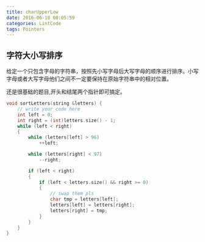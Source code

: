 ```yaml
---
title: charUpperLow
date: 2016-06-18 00:05:59
categories: LintCode
tags: Pointers
---
```


## 字符大小写排序

给定一个只包含字母的字符串，按照先小写字母后大写字母的顺序进行排序。小写字母或者大写字母他们之间不一定要保持在原始字符串中的相对位置。

还是很基础的题目,开头和结尾两个指针即可搞定。

```cpp
void sortLetters(string &letters) {
    // write your code here
    int left = 0;
    int right = (int)letters.size() - 1;
    while (left < right)
    {
        while (letters[left] > 96)
            ++left;

        while (letters[right] < 97)
            --right;

        if (left < right)
        {
            if (left < letters.size() && right >= 0)
            {
                // swap them pls
                char tmp = letters[left];
                letters[left] = letters[right];
                letters[right] = tmp;
            }
        }
    }
}
```
